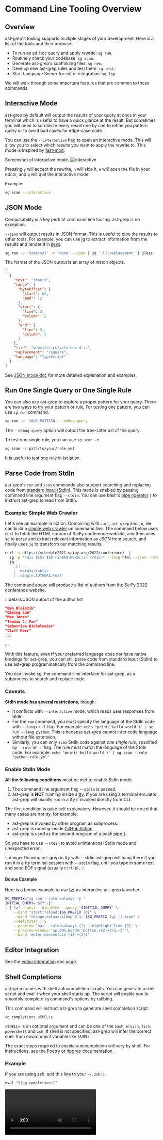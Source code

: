 # Command Line Tooling Overview

## Overview

ast-grep's tooling supports multiple stages of your development. Here is a list of the tools and their purpose:

* To run an ad-hoc query and apply rewrite: `sg run`.
* Routinely check your codebase: `sg scan`.
* Generate ast-grep's scaffolding files: `sg new`.
* Develop new ast-grep rules and test them: `sg test`.
* Start Language Server for editor integration: `sg lsp`.

We will walk through some important features that are common to these commands.

## Interactive Mode

ast-grep by default will output the results of your query at once in your terminal which is useful to have a quick glance at the result. But sometimes you will need to scrutinize every result one by one to refine you pattern query or to avoid bad cases for edge-case code.

You can use the `--interactive` flag to open an interactive mode. This will allow you to select which results you want to apply the rewrite to. This mode is inspired by [fast-mod](https://github.com/facebookincubator/fastmod).

Screenshot of interactive mode.
![interactive](/image/interactive.jpeg)

Pressing `y` will accept the rewrite, `n` will skip it, `e` will open the file in your editor, and `q` will quit the interactive mode.

Example:

```bash
sg scan --interactive
```

## JSON Mode

Composability is a key perk of command line tooling. ast-grep is no exception.

`--json` will output results in JSON format. This is useful to pipe the results to other tools. For example, you can use [jq](https://stedolan.github.io/jq/) to extract information from the results and render it in [jless](https://jless.io/).

```bash
sg run -p 'Some($A)' -r 'None' --json | jq '.[].replacement' | jless
```

The format of the JSON output is an array of match objects.

```json
[
  {
    "text": "import",
    "range": {
      "byteOffset": {
        "start": 66,
        "end": 72
      },
      "start": {
        "line": 3,
        "column": 2
      },
      "end": {
        "line": 3,
        "column": 8
      }
    },
    "file": "website/src/vite-env.d.ts",
    "replacement": "require",
    "language": "TypeScript"
  }
]
```

See [JSON mode doc](/guide/tools/json.html) for more detailed explanation and examples.

## Run One Single Query or One Single Rule

You can also use ast-grep to explore a proper pattern for your query. There are two ways to try your pattern or rule.
For testing one pattern, you can use `sg run` command.

```bash
sg run -p 'YOUR_PATTERN' --debug-query
```

The `--debug-query` option will output the tree-sitter ast of the query.

To test one single rule, you can use `sg scan -r`.

```bash
sg scan -r path/to/your/rule.yml
```
It is useful to test one rule in isolation.

## Parse Code from StdIn

ast-grep's `run` and `scan` commands also support searching and replacing code from [standard input (StdIn)](https://www.wikiwand.com/en/Standard_streams).
This mode is enabled by passing command line argument flag `--stdin`.
You can use bash's [pipe operator](https://linuxhint.com/bash_pipe_tutorial/) `|` to instruct ast-grep to read from StdIn.

### Example: Simple Web Crawler

Let's see an example in action. Combining with `curl`, `ast-grep` and `jq`, we can build a [simple web crawler](https://twitter.com/trevmanz/status/1671572111582978049) on command line. The command below uses `curl` to fetch the HTML source of SciPy conference website, and then uses `sg` to parse and extract relevant information as JSON from source, and finally uses `jq` to transform our matching results.

```bash
curl -s https://schedule2021.scipy.org/2022/conference/  |
  sg -p '<div $$$> $$$ <i>$AUTHORS</i> </div>' --lang html --json --stdin |
  jq '
    .[]
    | .metaVariables
    | .single.AUTHORS.text'
```

The command above will produce a list of authors from the SciPy 2022 conference website.

:::details JSON output of the author list
```json
"Ben Blaiszik"
"Qiming Sun"
"Max Jones"
"Thomas J. Fan"
"Sebastian Bichelmaier"
"Cliff Kerr"
...
```
:::

With this feature, even if your preferred language does not have native bindings for ast-grep, you can still parse code from standard input (StdIn) to use ast-grep programmatically from the command line.

You can invoke sg, the command-line interface for ast-grep, as a subprocess to search and replace code.

### Caveats

**StdIn mode has several restrictions**, though:

* It conflicts with `--interactive` mode, which reads user responses from StdIn.
* For the `run` command, you must specify the language of the StdIn code with `--lang` or `-l` flag. For example: `echo "print('Hello world')" | sg run --lang python`. This is because ast-grep cannot infer code language without file extension.
* Similarly, you can only `scan` StdIn code against _one single rule_, specified by `--rule` or `-r` flag. The rule must match the language of the StdIn code. For example: `echo "print('Hello world')" | sg scan --rule "python-rule.yml"`

### Enable StdIn Mode

**All the following conditions** must be met to enable StdIn mode:

1. The command line argument flag `--stdin` is passed.
2. ast-grep is **NOT** running inside a [tty](https://github.com/softprops/atty). If you are using a terminal emulator, ast-grep will usually run in a tty if invoked directly from CLI.

The first condition is quite self explanatory. However, it should be noted that many cases are not tty, for example:

* ast-grep is invoked by other program as subprocess.
* ast-grep is running inside [GitHub Action](https://github.com/actions/runner/issues/241).
* ast-grep is used as the second program of a bash pipe `|`.

So you have to use `--stdin` to avoid unintentional StdIn mode and unexpected error.

:::danger Running ast-grep in tty with --stdin
ast-grep will hang there if you run it in a tty terminal session with `--stdin` flag, until you type in some text and send EOF signal (usually `Ctrl-D`).
:::

#### Bonus Example

Here is a bonus example to use [fzf](https://github.com/junegunn/fzf/blob/master/ADVANCED.md#using-fzf-as-interactive-ripgrep-launcher) as interactive ast-grep launcher.

```bash
SG_PREFIX="sg run --color=always -p "
INITIAL_QUERY="${*:-}"
: | fzf --ansi --disabled --query "$INITIAL_QUERY" \
    --bind "start:reload:$SG_PREFIX {q}" \
    --bind "change:reload:sleep 0.1; $SG_PREFIX {q} || true" \
    --delimiter : \
    --preview 'bat --color=always {1} --highlight-line {2}' \
    --preview-window 'up,60%,border-bottom,+{2}+3/3,~3' \
    --bind 'enter:become(vim {1} +{2})'
```

## Editor Integration

See the [editor integration](/guide/tools/editors.md) doc page.

## Shell Completions
ast-grep comes with shell autocompletion scripts. You can generate a shell script and eval it when your shell starts up.
The script will enable you to smoothly complete `sg` command's options by `tab`bing.

This command will instruct ast-grep  to generate shell completion script:

```shell
sg completions <SHELL>
```

`<SHELL>` is an optional argument and can be one of the `bash`, `elvish`, `fish`, `powershell` and `zsh`. If shell is not specified, ast-grep will infer the correct shell from environment variable like `$SHELL`.

The exact steps required to enable autocompletion will vary by shell. For instructions, see the [Poetry](https://python-poetry.org/docs/#installing-with-the-official-installer) or [ripgrep](https://github.com/BurntSushi/ripgrep/blob/master/FAQ.md#complete) documentation.

### Example

If you are using zsh, add this line to your `~/.zshrc`.

```shell
eval "$(sg completions)"
```

<video src="https://github-production-user-asset-6210df.s3.amazonaws.com/38807139/260303710-ef8b969e-2eb5-4345-932a-be4093466a48.mp4" controls/>

## Use ast-grep in GitHub Action

If you want to automate [ast-grep linting](https://github.com/marketplace/actions/ast-grep-gh-action) in your repository, you can use [GitHub Action](https://github.com/features/actions), a feature that lets you create custom workflows for different events.

For example, you can run ast-grep linting every time you push a new commit to your main branch.

To use ast-grep in GitHub Action, you need to [set up a project](/guide/scan-project.html) first. You can do this by running `sg new` in your terminal, which will guide you through the process of creating a configuration file and a rules file.

Next, you need to create a workflow file for GitHub Action. This is a YAML file that defines the steps and actions that will be executed when a certain event occurs. You can create a workflow file named `ast-grep.yml` under the `.github/workflows/` folder in your repository, with the following content:

```yml
on: [push]

jobs:
  sg-lint:
    runs-on: ubuntu-latest
    name: Run ast-grep lint
    steps:
      - name: Checkout
        uses: actions/checkout@v4
      - name: ast-grep lint step
        uses: ast-grep/action@v1.4
```

This workflow file tells GitHub Action to run ast-grep linting on every push event, using the latest Ubuntu image and the official ast-grep action.
The action will check out your code and run [`sg scan`](/reference/cli.html#sg-scan) on it, reporting any errors or warnings.

That's it! You have successfully set up ast-grep linting in GitHub Action. Now, every time you push a new commit to your main branch, GitHub Action will automatically run ast-grep linting and show you the results. You can see an example of how it looks like below.

![image](https://github.com/ast-grep/action/assets/2883231/52fe5914-5e43-4478-a7b2-fb0399f61dee)

For more information, you can refer to the [ast-grep/action](https://github.com/ast-grep/action) repository, where you can find more details and options for using ast-grep in GitHub Action.

## Colorful Output

The output of ast-grep is exuberant and beautiful! But it is not always desired for colorful output.
You can use `--color never` to disable ANSI color in the command line output.